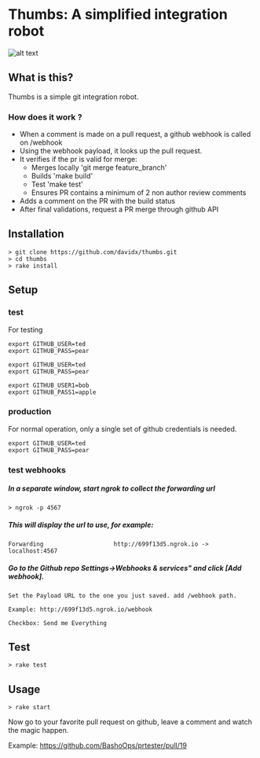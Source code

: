 # Thumbs: A simplified integration robot
 ![alt text](https://ryanbrownhill.github.io/github-collab-pres/img/thumbsup.png "Thumbs")
 
## What is this?

Thumbs is a simple git integration robot. 

### How does it work ?

* When a comment is made on a pull request, a github webhook is called on /webhook
* Using the webhook payload, it looks up the pull request.
* It verifies if the pr is valid for merge:
  * Merges locally 'git merge feature_branch'
  * Builds 'make build'
  * Test 'make test'
  * Ensures PR contains a minimum of 2 non author review comments
* Adds a comment on the PR with the build status
* After final validations, request a PR merge through github API 


## Installation

```
> git clone https://github.com/davidx/thumbs.git
> cd thumbs
> rake install
```
## Setup
### test
For testing 
```
export GITHUB_USER=ted
export GITHUB_PASS=pear

export GITHUB_USER=ted
export GITHUB_PASS=pear

export GITHUB_USER1=bob
export GITHUB_PASS1=apple
```
### production
For normal operation, only a single set of github credentials is needed.
```
export GITHUB_USER=ted
export GITHUB_PASS=pear
```

### test webhooks 
##### In a separate window, start ngrok to collect the forwarding url
```
> ngrok -p 4567
```
##### This will display the url to use, for example:
```
Forwarding                    http://699f13d5.ngrok.io -> localhost:4567        
```

##### Go to the Github repo Settings->Webhooks & services" and click [Add webhook].
    Set the Payload URL to the one you just saved. add /webhook path. 

    Example: http://699f13d5.ngrok.io/webhook

    Checkbox: Send me Everything

## Test
```
> rake test
```
## Usage

```
> rake start

```
Now go to your favorite pull request on github, leave a comment and watch the magic happen.

Example: https://github.com/BashoOps/prtester/pull/19


